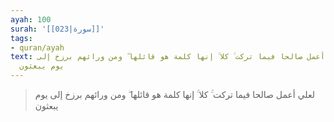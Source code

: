 ```yaml
---
ayah: 100
surah: '[[023|سورة]]'
tags:
- quran/ayah
text: لعلي أعمل صالحا فيما تركت ۚ كلا ۚ إنها كلمة هو قائلها ۖ ومن ورائهم برزخ إلى
  يوم يبعثون
---
```

> لعلي أعمل صالحا فيما تركت ۚ كلا ۚ إنها كلمة هو قائلها ۖ ومن ورائهم برزخ إلى يوم يبعثون
